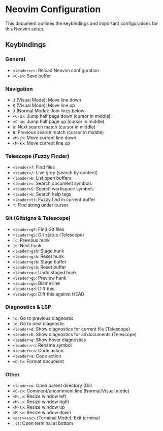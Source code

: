# Neovim Configuration

This document outlines the keybindings and important configurations for this Neovim setup.

## Keybindings

### General

*   `<leader>rc`: Reload Neovim configuration
*   `<C-s>`: Save buffer

### Navigation

*   `J` (Visual Mode): Move line down
*   `K` (Visual Mode): Move line up
*   `J` (Normal Mode): Join lines below
*   `<C-d>`: Jump half page down (cursor in middle)
*   `<C-u>`: Jump half page up (cursor in middle)
*   `n`: Next search match (cursor in middle)
*   `N`: Previous search match (cursor in middle)
*   `<M-j>`: Move current line down
*   `<M-k>`: Move current line up

### Telescope (Fuzzy Finder)

*   `<leader>f`: Find files
*   `<leader>/`: Live grep (search by content)
*   `<leader>b`: List open buffers
*   `<leader>s`: Search document symbols
*   `<leader>S`: Search workspace symbols
*   `<leader>k`: Search help tags
*   `<leader>tt`: Fuzzy find in current buffer
*   `*`: Find string under cursor

### Git (Gitsigns & Telescope)

*   `<leader>gF`: Find Git files
*   `<leader>gS`: Git status (Telescope)
*   `[c`: Previous hunk
*   `]c`: Next hunk
*   `<leader>gsh`: Stage hunk
*   `<leader>grh`: Reset hunk
*   `<leader>gsb`: Stage buffer
*   `<leader>grb`: Reset buffer
*   `<leader>gu`: Undo staged hunk
*   `<leader>gp`: Preview hunk
*   `<leader>gb`: Blame line
*   `<leader>gd`: Diff this
*   `<leader>gD`: Diff this against HEAD

### Diagnostics & LSP

*   `[d`: Go to previous diagnostic
*   `]d`: Go to next diagnostic
*   `<leader>d`: Show diagnostics for current file (Telescope)
*   `<leader>D`: Show diagnostics for all documents (Telescope)
*   `<leader>e`: Show hover diagnostics
*   `<leader>rn`: Rename symbol
*   `<leader>ca`: Code action
*   `<leader>a`: Code action
*   `<C-f>`: Format document

### Other

*   `<leader>o`: Open parent directory (Oil)
*   `<C-c>`: Comment/uncomment line (Normal/Visual mode)
*   `<M-,>`: Resize window left
*   `<M-.>`: Resize window right
*   `<M-t>`: Resize window up
*   `<M-s>`: Resize window down
*   `<esc><esc>` (Terminal Mode): Exit terminal
*   `,st`: Open terminal at bottom
